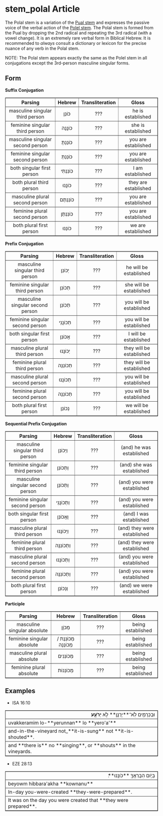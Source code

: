 # stem_polal Article
The Polal stem is a variation of the [Pual stem](https://git.door43.org/Door43/en-uhg/src/master/content/stem_pual/02.md) and expresses the passive voice of the verbal action of the [Polel stem](https://git.door43.org/Door43/en-uhg/src/master/content/stem_polel/02.md). The Polal stem is formed from the Pual by dropping the 2nd radical and repeating the 3rd radical (with a vowel change).  It is an extremely rare verbal form in Biblical Hebrew.  It is recommended to *always* consult a dictionary or lexicon for the precise nuance of any verb in the Polal stem.

NOTE: The Polal stem appears exactly the same as the Polel stem in all conjugations except the 3rd-person masculine singular forms.

## Form

**Suffix Conjugation**
<table border="1" class="docutils">
<tr class="row-odd"><th>Parsing</th><th>Hebrew</th><th>Transliteration</th><th>Gloss</th>
</tr>
<tr class="row-even" align="center"><td>masculine singular third person</td><td>כּוֹנַן</td><td>???</td><td>he is established</td>
</tr>
<tr class="row-odd" align="center"><td>feminine singular third person</td><td>כּוֹנֲנָה</td><td>???</td><td>she is established</td>
</tr>
<tr class="row-even" align="center"><td>masculine singular second person</td><td>כּוֹנַנְתָּ</td><td>???</td><td>you are established</td>
</tr>
<tr class="row-odd" align="center"><td>feminine singular second person</td><td>כּוֹנַנְתְּ</td><td>???</td><td>you are established</td>
</tr>
<tr class="row-even" align="center"><td>both singular first person</td><td>כּוֹנַנְתִּי</td><td>???</td><td>I am established</td>
</tr>
<tr class="row-odd" align="center"><td>both plural third person</td><td>כּוֹנֲנוּ</td><td>???</td><td>they are established</td>
</tr>
<tr class="row-even" align="center"><td>masculine plural second person</td><td>כּוֹנַנְתֶּם</td><td>???</td><td>you are established</td>
</tr>
<tr class="row-odd" align="center"><td>feminine plural second person</td><td>כּוֹנַנְתֶּן</td><td>???</td><td>you are established</td>
</tr>
<tr class="row-even" align="center"><td>both plural first person</td><td>כּוֹנַנּוּ</td><td>???</td><td>we are established</td>
</tr>
</tbody>
</table>

**Prefix Conjugation**
<table border="1" class="docutils">
<tr class="row-odd"><th>Parsing</th><th>Hebrew</th><th>Transliteration</th><th>Gloss</th>
</tr>
<tr class="row-even" align="center"><td>masculine singular third person</td><td>יְכוֹנַן</td><td>???</td><td>he will be established</td>
</tr>
<tr class="row-odd" align="center"><td>feminine singular third person</td><td>תְּכוֹנֵן</td><td>???</td><td>she will be established</td>
</tr>
<tr class="row-even" align="center"><td>masculine singular second person</td><td>תְּכוֹנֵן</td><td>???</td><td>you will be established</td>
</tr>
<tr class="row-odd" align="center"><td>feminine singular second person</td><td>תְּכוֹנֲנִי</td><td>???</td><td>you will be established</td>
</tr>
<tr class="row-even" align="center"><td>both singular first person</td><td>אֲכוֹנֵן</td><td>???</td><td>I will be established</td>
</tr>
<tr class="row-odd" align="center"><td>masculine plural third person</td><td>יְכוֹנֲנוּ</td><td>???</td><td>they will be established</td>
</tr>
<tr class="row-even" align="center"><td>feminine plural third person</td><td>תְּכוֹנֵנָּה</td><td>???</td><td>they will be established</td>
</tr>
<tr class="row-odd" align="center"><td>masculine plural second person</td><td>תְּכוֹנֲנוּ</td><td>???</td><td>you will be established</td>
</tr>
<tr class="row-even" align="center"><td>feminine plural second person</td><td>תְּכוֹנֵנָּה</td><td>???</td><td>you will be established</td>
</tr>
<tr class="row-odd" align="center"><td>both plural first person</td><td>נְכוֹנֵן</td><td>???</td><td>we will be established</td>
</tr>
</tbody>
</table>

**Sequential Prefix Conjugation**
<table border="1" class="docutils">
<tr class="row-odd"><th>Parsing</th><th>Hebrew</th><th>Transliteration</th><th>Gloss</th>
</tr>
<tr class="row-even" align="center"><td>masculine singular third person</td><td>וַיְּכוֹנַן</td><td>???</td><td>(and) he was established</td>
</tr>
<tr class="row-odd" align="center"><td>feminine singular third person</td><td>וַתְּכוֹנֵן</td><td>???</td><td>(and) she was established</td>
</tr>
<tr class="row-even" align="center"><td>masculine singular second person</td><td>וַתְּכוֹנֵן</td><td>???</td><td>(and) you were established</td>
</tr>
<tr class="row-odd" align="center"><td>feminine singular second person</td><td>וַתְּכוֹנֲנִי</td><td>???</td><td>(and) you were established</td>
</tr>
<tr class="row-even" align="center"><td>both singular first person</td><td>וָאֲכוֹנֵן</td><td>???</td><td>(and) I was established</td>
</tr>
<tr class="row-odd" align="center"><td>masculine plural third person</td><td>וַיְּכוֹנֲנוּ</td><td>???</td><td>(and) they were established</td>
</tr>
<tr class="row-even" align="center"><td>feminine plural third person</td><td>וַתְּכוֹנֵנָּה</td><td>???</td><td>(and) they were established</td>
</tr>
<tr class="row-odd" align="center"><td>masculine plural second person</td><td>וַתְּכוֹנֲנוּ</td><td>???</td><td>(and) you were established</td>
</tr>
<tr class="row-even" align="center"><td>feminine plural second person</td><td>וַתְּכוֹנֵנָּה</td><td>???</td><td>(and) you were established</td>
</tr>
<tr class="row-odd" align="center"><td>both plural first person</td><td>וַנְּכוֹנֵן</td><td>???</td><td>(and) we were established</td>
</tr>
</tbody>
</table>

**Participle**
<table border="1" class="docutils">
<tr class="row-odd"><th>Parsing</th><th>Hebrew</th><th>Transliteration</th><th>Gloss</th>
</tr>
<tr class="row-even" align="center"><td>masculine singular absolute</td><td>מְכוָֹן</td><td>???</td><td>being established</td>
</tr>
<tr class="row-odd" align="center"><td>feminine singular absolute</td><td>מְכוֹנְנֶת / מְכוֹנְנָה</td><td>???</td><td>being established</td>
</tr>
<tr class="row-even" align="center"><td>masculine plural absolute</td><td>מְכוֹנְנִים</td><td>???</td><td>being established</td>
</tr>
<tr class="row-odd" align="center"><td>feminine plural absolute</td><td>מְכוֹנְנוֹת</td><td>???</td><td>being established</td>
</tr>
</tbody>
</table>

## Examples

* ISA 16:10
<table border="1" class="docutils">
<colgroup>
<col width="100%" />
</colgroup>
<tbody valign="top">
<tr class="row-odd" align="right"><td>וּבַכְּרָמִ֥ים לֹֽא־**יְרֻנָּ֖ן** לֹ֣א <b>יְרֹעָ֑ע</b></td>
</tr>
<tr class="row-even"><td>uvakkeramim lo-**yerunnan** lo **yero'a'**</td>
</tr>
<tr class="row-odd"><td>and-in-the-vineyard not_**it-is-sung** not **it-is-shouted**.</td>
</tr>
<tr class="row-even"><td>and **there is** no **singing**, or **shouts** in the vineyards.</td>
</tr>
</tbody>
</table>

* EZE 28:13
<table border="1" class="docutils">
<colgroup>
<col width="100%" />
</colgroup>
<tbody valign="top">
<tr class="row-odd" align="right"><td>בְּיֹ֥ום הִבָּרַאֲךָ֖ **כֹּונָֽנוּ**׃</td>
</tr>
<tr class="row-even"><td>beyowm hibbara'akha **kownanu**</td>
</tr>
<tr class="row-odd"><td>In-day you-were-created **they-were-prepared**.</td>
</tr>
<tr class="row-even"><td>It was on the day you were created that **they were prepared**.</td>
</tr>
</tbody>
</table>